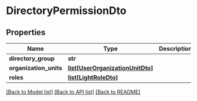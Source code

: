 # DirectoryPermissionDto

## Properties
Name | Type | Description | Notes
------------ | ------------- | ------------- | -------------
**directory_group** | **str** |  | [optional] 
**organization_units** | [**list[UserOrganizationUnitDto]**](UserOrganizationUnitDto.md) |  | [optional] 
**roles** | [**list[LightRoleDto]**](LightRoleDto.md) |  | [optional] 

[[Back to Model list]](../README.md#documentation-for-models) [[Back to API list]](../README.md#documentation-for-api-endpoints) [[Back to README]](../README.md)


